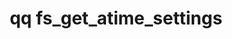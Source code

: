 ---
category: fs
command: fs_get_atime_settings
keywords: qq, qq_cli, fs_get_atime_settings
optional_options: []
permalink: /qq-cli-command-guide/fs/fs_get_atime_settings.html
positional_options: []
sidebar: qq_cli_command_reference_sidebar
summary: This section explains how to use the <code>qq fs_get_atime_settings</code>
  command.
synopsis: Get access time (atime) settings.
title: qq fs_get_atime_settings
usage: qq fs_get_atime_settings [-h]
zendesk_source: qq CLI Command Guide

---